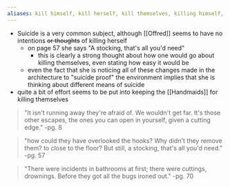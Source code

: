 ```yaml
---
aliases: kill himself, kill herself, kill themselves, killing himself, killing herself, killing themselves, kills himself, kills herself, kills themselves, killed himself, killed herself, killed themselves
---
```

- Suicide is a very common subject, although [[Offred]] seems to have no intentions ~~or thoughts~~ of killing herself
	- on page 57 she says "A stocking, that's all you'd need"
		- this is clearly a strong thought about how one would go about killing themselves, even stating how easy it would be
	- even the fact that she is noticing all of these changes made in the architecture to "suicide proof" the environment implies that she is thinking about different means of suicide
- quite a bit of effort seems to be put into keeping the [[Handmaids]] for killing themselves

> "It isn't running away they're afraid of. We wouldn't get far. It's those other escapes, the ones you can open in yourself, given a cutting edge."
> -pg. 8

>"how could they have overlooked the hooks? Why didn't they remove them? to close to the floor? But still, a stocking, that's all you'd need."
> -pg. 57

>"There were incidents in bathrooms at first; there were cuttings, drownings. Before they got all the bugs ironed out."
> -pg. 70